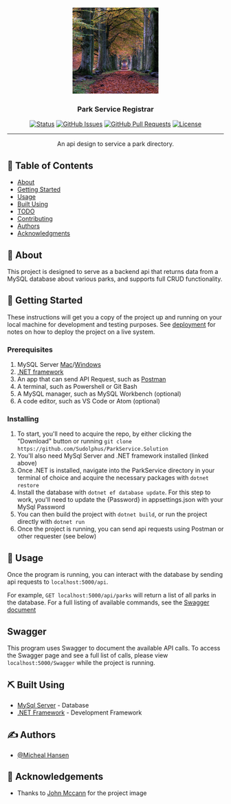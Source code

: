 <p align="center">
  <a href="" rel="noopener">
 <img width=200px height=200px src="./ParkService/park.jpeg" alt="Project logo"></a>
</p>

<h3 align="center">Park Service Registrar</h3>

<div align="center">

[![Status](https://img.shields.io/badge/status-active-success.svg)]()
[![GitHub Issues](https://img.shields.io/github/issues/Sudolphus/ParkService.Solution.svg)](https://github.com/Sudolphus/ParkService.Solution/issues)
[![GitHub Pull Requests](https://img.shields.io/github/issues-pr/Sudolphus/ParkService.Solution.svg)](https://github.com/Sudolphus/ParkService.Solution/pulls)
[![License](https://img.shields.io/badge/license-MIT-blue.svg)](/LICENSE)

</div>

---

<p align="center"> An api design to service a park directory.
    <br> 
</p>

## 📝 Table of Contents

- [About](#about)
- [Getting Started](#getting_started)
- [Usage](#usage)
- [Built Using](#built_using)
- [TODO](../TODO.md)
- [Contributing](../CONTRIBUTING.md)
- [Authors](#authors)
- [Acknowledgments](#acknowledgement)

## 🧐 About <a name = "about"></a>

This project is designed to serve as a backend api that returns data from a MySQL database about various parks, and supports full CRUD functionality.

## 🏁 Getting Started <a name = "getting_started"></a>

These instructions will get you a copy of the project up and running on your local machine for development and testing purposes. See [deployment](#deployment) for notes on how to deploy the project on a live system.

### Prerequisites

1. MySQL Server [Mac](https://dev.mysql.com/downloads/file/?id=484914)/[Windows](https://dev.mysql.com/downloads/file/?id=484919)
2. [.NET framework](https://dotnet.microsoft.com/download/dotnet-core/2.2)
3. An app that can send API Request, such as [Postman](https://www.postman.com/downloads/)
4. A terminal, such as Powershell or Git Bash
5. A MySQL manager, such as MySQL Workbench (optional)
6. A code editor, such as VS Code or Atom (optional)

### Installing

1. To start, you'll need to acquire the repo, by either clicking the "Download" button or running `git clone https://github.com/Sudolphus/ParkService.Solution`
2. You'll also need MySql Server and .NET framework installed (linked above)
3. Once .NET is installed, navigate into the ParkService directory in your terminal of choice and acquire the necessary packages with `dotnet restore`
4. Install the database with `dotnet ef database update`. For this step to work, you'll need to update the {Password} in appsettings.json with your MySql Password
5. You can then build the project with `dotnet build`, or run the project directly with `dotnet run`
6. Once the project is running, you can send api requests using Postman or other requester (see below)

## 🎈 Usage <a name="usage"></a>

Once the program is running, you can interact with the database by sending api requests to `localhost:5000/api`.

For example, `GET localhost:5000/api/parks` will return a list of all parks in the database. For a full listing of available commands, see the [Swagger document](#swagger-)


## Swagger <a name="swagger"></a>

This program uses Swagger to document the available API calls. To access the Swagger page and see a full list of calls, please view `localhost:5000/Swagger` while the project is running.

## ⛏️ Built Using <a name = "built_using"></a>

- [MySql Server](https://dev.mysql.com/) - Database
- [.NET Framework](https://dotnet.microsoft.com/download/dotnet-core/2.2) - Development Framework
  
## ✍️ Authors <a name = "authors"></a>

- [@Micheal Hansen](https://github.com/Sudolphus)

## 🎉 Acknowledgements <a name = "acknowledgement"></a>

- Thanks to [John Mccann](https://unsplash.com/@jmacca88) for the project image